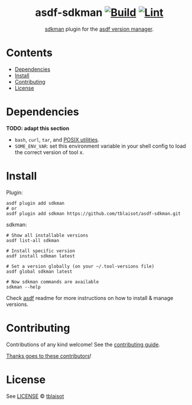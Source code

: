 <div align="center">

# asdf-sdkman [![Build](https://github.com/tblaisot/asdf-sdkman/actions/workflows/build.yml/badge.svg)](https://github.com/tblaisot/asdf-sdkman/actions/workflows/build.yml) [![Lint](https://github.com/tblaisot/asdf-sdkman/actions/workflows/lint.yml/badge.svg)](https://github.com/tblaisot/asdf-sdkman/actions/workflows/lint.yml)

[sdkman](https://sdkman.io/) plugin for the [asdf version manager](https://asdf-vm.com).

</div>

# Contents

- [Dependencies](#dependencies)
- [Install](#install)
- [Contributing](#contributing)
- [License](#license)

# Dependencies

**TODO: adapt this section**

- `bash`, `curl`, `tar`, and [POSIX utilities](https://pubs.opengroup.org/onlinepubs/9699919799/idx/utilities.html).
- `SOME_ENV_VAR`: set this environment variable in your shell config to load the correct version of tool x.

# Install

Plugin:

```shell
asdf plugin add sdkman
# or
asdf plugin add sdkman https://github.com/tblaisot/asdf-sdkman.git
```

sdkman:

```shell
# Show all installable versions
asdf list-all sdkman

# Install specific version
asdf install sdkman latest

# Set a version globally (on your ~/.tool-versions file)
asdf global sdkman latest

# Now sdkman commands are available
sdkman --help
```

Check [asdf](https://github.com/asdf-vm/asdf) readme for more instructions on how to
install & manage versions.

# Contributing

Contributions of any kind welcome! See the [contributing guide](contributing.md).

[Thanks goes to these contributors](https://github.com/tblaisot/asdf-sdkman/graphs/contributors)!

# License

See [LICENSE](LICENSE) © [tblaisot](https://github.com/tblaisot/)
